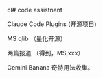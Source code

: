 cl# code assistnant

Claude Code Plugins  (开源项目)

MS qlib （量化开源）

两篇报道 （得到，MS,xxx）

Gemini Banana 奇特用法收集。

